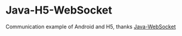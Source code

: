 # Java-H5-WebSocket
Communication example of Android and H5, thanks [Java-WebSocket](https://github.com/TooTallNate/Java-WebSocket) 
